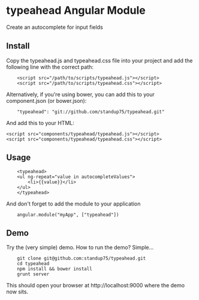 typeahead Angular Module
========================

Create an autocomplete for input fields

Install
-------

Copy the typeahead.js and typeahead.css file into your project and add the following line with the correct path:

		<script src="/path/to/scripts/typeahead.js"></script>
		<script src="/path/to/scripts/typeahead.css"></script>


Alternatively, if you're using bower, you can add this to your component.json (or bower.json):

		"typeahead": "git://github.com/standup75/typeahead.git"

And add this to your HTML:

    <script src="components/typeahead/typeahead.js"></script>
    <script src="components/typeahead/typeahead.css"></script>


Usage
-----
		<typeahead>
	    <ul ng-repeat="value in autocompleteValues">
	        <li>{{value}}</li>
	    </ul>
		</typeahead>

And don't forget to add the module to your application

		angular.module("myApp", ["typeahead"])


Demo
----

Try the (very simple) demo. How to run the demo? Simple...

		git clone git@github.com:standup75/typeahead.git
		cd typeahead
		npm install && bower install
		grunt server

This should open your browser at http://localhost:9000 where the demo now sits.
